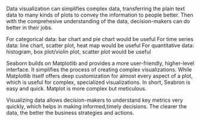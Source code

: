 Data visualization can simplifies complex data, transferring the plain text data to many kinds of plots to convey the information to people better. Then with the comprehesive understanding of the data,
decision-makers can do better in their jobs.

For categorical data: bar chart and pie chart would be useful
For time series data: line chart, scatter plot, heat map would be useful
For quantitative data: histogram, box plot/violin plot, scatter plot would be useful

Seaborn builds on Matplotlib and provides a more user-friendly, higher-level interface. It simplifies the process of creating complex visualizations.
While Matplotlib itself offers deep customization for almost every aspect of a plot, which is useful for complex, specialized visualizations.
In short, Seabron is easy and quick. Matplot is more complex but meticulous.

Visualizing data allows decision-makers to understand key metrics very quickly, which helps in making informed,timely decisions.
The clearer the data, the better the business strategies and actions.
